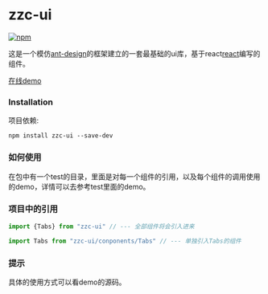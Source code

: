 zzc-ui
===================
[![npm](https://img.shields.io/npm/v/guido.svg)](https://www.npmjs.com/package/zzc-ui)

这是一个模仿[ant-design](https://github.com/ant-design/ant-design-mobile)的框架建立的一套最基础的ui库，基于react[react](https://github.com/facebook/react)编写的组件。

[在线demo](https://zuzuchefe.github.io/zzc-ui/page/index.html)

### Installation

项目依赖:
```shell
npm install zzc-ui --save-dev
```

### 如何使用

在包中有一个test的目录，里面是对每一个组件的引用，以及每个组件的调用使用的demo，详情可以去参考test里面的demo。

### 项目中的引用


```js
import {Tabs} from "zzc-ui" // --- 全部组件将会引入进来

```

```js
import Tabs from "zzc-ui/conponents/Tabs" // --- 单独引入Tabs的组件

```


### 提示

具体的使用方式可以看demo的源码。
